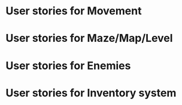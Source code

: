 # User stories for Movement

# User stories for Maze/Map/Level

# User stories for Enemies

# User stories for Inventory system

